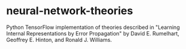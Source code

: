 # neural-network-theories
Python TensorFlow implementation of theories described in "Learning Internal Representations by Error Propagation" by David E. Rumelhart, Geoffrey E. Hinton, and Ronald J. Williams.
